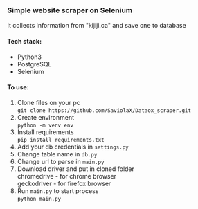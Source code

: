### Simple website scraper on Selenium
It collects information from "kijiji.ca" and save one to database

#### Tech stack:
- Python3
- PostgreSQL
- Selenium


#### To use:
1. Clone files on your pc<br>
  `git clone https://github.com/SaviolaX/Dataox_scraper.git`
2. Create environment<br>
  `python -m venv env`
3. Install requirements<br>
  `pip install requirements.txt`
4. Add your db credentials in `settings.py`
5. Change table name in `db.py`
6. Change url to parse in `main.py`
7. Download driver and put in cloned folder<br>
  chromedrive - for chrome browser<br>
  geckodriver - for firefox browser
8. Run `main.py` to start process<br>
  `python main.py`
